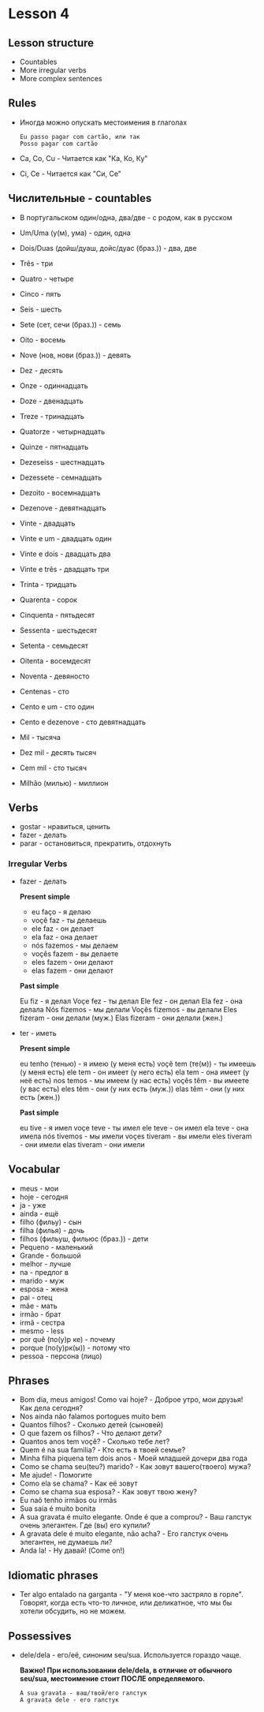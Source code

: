 # Lesson 4

## Lesson structure

- Countables
- More irregular verbs
- More complex sentences


## Rules

- Иногда можно опускать местоимения в глаголах

  ```
  Eu passo pagar com cartão, или так
  Posso pagar com cartão
  ```

- Ca, Co, Cu - Читается как "Ка, Ко, Ку"
- Ci, Ce - Читается как "Си, Се"

## Числительные - сountables

- В португальском один/одна, два/две - с родом, как в русском

- Um/Uma (у(м), ума) - один, одна
- Dois/Duas (дойш/дуаш, дойс/дуас (браз.)) - два, две
- Três - три
- Quatro - четыре
- Cinco - пять
- Seis - шесть
- Sete (сет, сечи (браз.)) - семь
- Oito - восемь
- Nove (нов, нови (браз.)) - девять
- Dez - десять
- Onze - одиннадцать
- Doze - двенадцать
- Treze - тринадцать
- Quatorze - четырнадцать
- Quinze - пятнадцать
- Dezeseiss - шестнадцать
- Dezessete - семнадцать
- Dezoito - восемнадцать
- Dezenove - девятнадцать
- Vinte - двадцать
- Vinte e um - двадцать один
- Vinte e dois - двадцать два
- Vinte e três - двадцать три
- Trinta - тридцать
- Quarenta - сорок
- Cinquenta - пятьдесят
- Sessenta - шестьдесят
- Setenta - семьдесят
- Oitenta - восемдесят
- Noventa - девяносто
- Centenas - сто
- Cento e um - сто один
- Cento e dezenove - сто девятнадцать
- Mil - тысяча
- Dez mil - десять тысяч
- Cem mil - сто тысяч
- Milhão (милью) - миллион


## Verbs

- gostar - нравиться, ценить
- fazer - делать
- parar - остановиться, прекратить, отдохнуть


### Irregular Verbs

- fazer - делать
  
  **Present simple**

  - eu faço - я делаю
  - voçê faz - ты делаешь
  - ele faz - он делает
  - ela faz - она делает
  - nós fazemos - мы делаем
  - voçês fazem - вы делаете
  - eles fazem - они делают
  - elas fazem - они делают

  **Past simple**

    Eu fiz - я делал
    Voçe fez - ты делал
    Ele fez - он делал
    Ela fez - она делала
    Nós fizemos - мы делали
    Voçês fizemos - вы делали
    Eles fizeram - они делали (муж.)
    Elas fizeram - они делали (жен.)

- ter - иметь
  
  **Present simple**

  eu tenho (тенью) - я имею (у меня есть)
  voçê tem (те(м)) - ты имеешь (у меня есть)
  ele tem - он имеет (у него есть)
  ela tem - она имеет (у неё есть)
  nos temos - мы имеем (у нас есть)
  voçês têm - вы имеете (у вас есть)
  eles têm - они (у них есть (муж.))
  elas têm - они (у них есть (жен.))

  **Past simple**

  eu tive - я имел
  voçe teve - ты имел
  ele teve - он имел
  ela teve - она имела
  nós tivemos - мы имели
  voçes tiveram - вы имели
  eles tiveram - они имели
  elas tiveram - они имели




## Vocabular

- meus - мои
- hoje - сегодня
- ja - уже
- ainda - ещё
- filho (фильу) - сын
- filha (филья) - дочь
- filhos (фильуш, фильюс (браз.)) - дети
- Pequeno - маленький
- Grande - большой
- melhor - лучше
- na - предлог в
- marido - муж
- esposa - жена
- pai - отец
- mãe - мать
- irmão - брат
- irmã - сестра
- mesmo - less
- por quê (по(у)р ке) - почему
- porque (по(у)рк(ы)) - потому что
- pessoa - персона (лицо)
  

## Phrases

- Bom dia, meus amigos! Como vai hoje? - Доброе утро, мои друзья! Как дела сегодня?
- Nos ainda não falamos portogues muito bem
- Quantos filhos? - Сколько детей (сыновей)
- O que fazem os filhos? - Что делают дети?
- Quantos anos tem voçê? - Сколько тебе лет?
- Quem é na sua familia? - Кто есть в твоей семье?
- Minha filha piquena tem dois anos - Моей младшей дочери два года
- Como se chama seu(teu?) marido? - Как зовут вашего(твоего) мужа?
- Me ajude! - Помогите
- Como ela se chama? - Как её зовут
- Como se chama sua esposa? - Как зовут твою жену?
- Eu naõ tenho irmãos ou irmãs
- Sua saia é muito bonita
- A sua gravata é muito elegante. Onde é que a comprou? - Ваш галстук очень элегантен. Где (вы) его купили?
- A gravata dele é muito elegante, não acha? - Его галстук очень элегантен, не думаешь ли?
- Anda la! - Ну давай! (Come on!)

## Idiomatic phrases

- Ter algo entalado na garganta - "У меня кое-что застряло в горле". Говорят, когда есть что-то личное, или деликатное, что мы бы хотели обсудить, но не можем.

## Possessives

- dele/dela - его/её, синоним seu/sua. Используется гораздо чаще.

  **Важно! При использовании dele/dela, в отличие от обычного seu/sua, местоимение стоит ПОСЛЕ определяемого.**

  ```
  A sua gravata - ваш/твой/его галстук
  A gravata dele - его галстук
  ```

